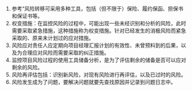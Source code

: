 1. 参考“风险转移可采用多种工具，包括（但不限于）保险、履约保函、担保书和保证书等。
2. 权变措施：在监控风险的过程中，可能出现一些未经识别和分析的风险，此时需要采取紧急措施，这种措施称为权变措施。针对已经发生的消极风险而紧急采取的、原来未计划过的应对措施。
3. 风险应对责任人应定期向项目经理汇报计划的有效性、未曾预料到的后果，以及为合理应对风险而需要采取的纠正措施。
4. 监控项目风险过程的使用工具储备分析，是为了评估剩余的储备是否可以应对剩余的风险。
5. 风险再评估包括：识别新风险，对现有风险进行再评估，以及已过时的风险。
6. 风险发生成为了问题，要解决问题就要先查找原因并记录到问题日志中。